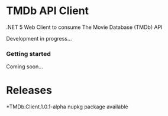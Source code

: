 # TMDb API Client
.NET 5 Web Client to consume The Movie Database (TMDb) API

Development in progress...

### Getting started

Coming soon...


# Releases
*TMDb.Client.1.0.1-alpha nupkg package available

